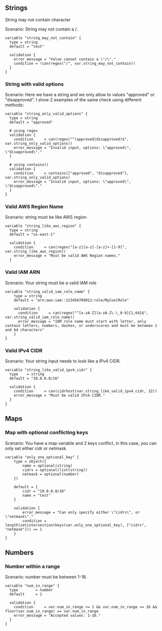 ## Strings
String may not contain character

Scenario: String may not contain a /.
```
variable "string_may_not_contain" {
  type = string
  default = "test"

  validation {
    error_message = "Value cannot contain a \"/\"."
    condition = !can(regex("/", var.string_may_not_contain))
  }
}
```

### String with valid options

Scenario: Here we have a string and we only allow to values "approved" or "disapproved". I show 2 examples of the same check using different methods:
```
variable "string_only_valid_options" {
  type = string
  default = "approved"

  # using regex
  validation {
    condition     = can(regex("^(approved|disapproved)$", var.string_only_valid_options))
    error_message = "Invalid input, options: \"approved\", \"disapproved\"."
  }

  # using contains()
  validation {
    condition     = contains(["approved", "disapproved"], var.string_only_valid_options)
    error_message = "Invalid input, options: \"approved\", \"disapproved\"."
  }
}
```

### Valid AWS Region Name

Scenario: string must be like AWS region
```
variable "string_like_aws_region" {
  type = string
  default = "us-east-1"

  validation {
    condition     = can(regex("[a-z][a-z]-[a-z]+-[1-9]", var.string_like_aws_region))
    error_message = "Must be valid AWS Region names."
  }
```
### Valid IAM ARN

Scenario: Your string must be a valid IAM role
```
variable "string_valid_iam_role_name" {
    type = string
    default = "arn:aws:iam::123456789012:role/MyCoolRole"

    validation {
      condition     = can(regex("^[a-zA-Z][a-zA-Z\-\_0-9]{1,64}$", var.string_valid_iam_role_name))
      error_message = "IAM role name must start with letter, only contain letters, numbers, dashes, or underscores and must be between 1 and 64 characters"
    }
}
```
### Valid IPv4 CIDR

Scenario: Your string input needs to look like a IPv4 CIDR.
```
variable "string_like_valid_ipv4_cidr" {
  type    = string
  default = "10.0.0.0/16"

  validation {
    condition     = can(cidrhost(var.string_like_valid_ipv4_cidr, 32))
    error_message = "Must be valid IPv4 CIDR."
  }
}
```
## Maps
### Map with optional conflicting keys

Scenario: You have a map variable and 2 keys conflict, in this case, you can only set either cidr or netmask.
```
variable "only_one_optional_key" {
    type = object({
        name = optional(string)
        cidrs = optional(list(string))
        netmask = optional(number)
    })

    default = {
        cidr = "10.0.0.0/16"
        name = "test"
    }

    validation {
        error_message = "Can only specify either \"cidrs\", or \"netmask\"."
        condition = length(setintersection(keys(var.only_one_optional_key), ["cidrs", "netmask"])) == 1
    }
}
```

## Numbers
### Number within a range

Scenario: number must be between 1-16.

```
variable "num_in_range" {
  type        = number
  default     = 1

  validation {
    condition     = var.num_in_range >= 1 && var.num_in_range <= 16 && floor(var.num_in_range) == var.num_in_range
    error_message = "Accepted values: 1-16."
  }
}
```


